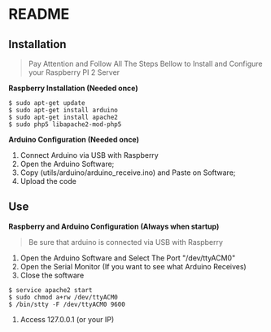 README
======

Installation
------------
> Pay Attention and Follow All The Steps Bellow to Install and Configure your Raspberry PI 2 Server

**Raspberry Installation (Needed once)**
```
$ sudo apt-get update
$ sudo apt-get install arduino
$ sudo apt-get install apache2
$ sudo php5 libapache2-mod-php5 
```


**Arduino Configuration (Needed once)**

1. Connect Arduino via USB with Raspberry
1. Open the Arduino Software;
1. Copy (utils/arduino/arduino_receive.ino) and Paste on Software;
1. Upload the code



Use
---
**Raspberry and Arduino Configuration (Always when startup)**

> Be sure that arduino is connected via USB with Raspberry

1. Open the Arduino Software and Select The Port "/dev/ttyACM0"
1. Open the Serial Monitor (If you want to see what Arduino Receives)
1. Close the software

```
$ service apache2 start
$ sudo chmod a+rw /dev/ttyACM0
$ /bin/stty -F /dev/ttyACM0 9600
```

1. Access 127.0.0.1 (or your IP)


